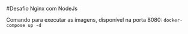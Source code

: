 #Desafio Nginx com NodeJs

Comando para executar as imagens, disponível na porta 8080: <code>docker-compose up -d</code>